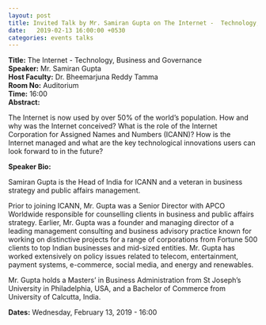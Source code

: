 ```yaml
---
layout: post
title: Invited Talk by Mr. Samiran Gupta on The Internet -  Technology, Business and Governance
date:   2019-02-13 16:00:00 +0530
categories: events talks
---
```

**Title:** The Internet - Technology, Business and Governance  
**Speaker:** Mr. Samiran Gupta  
**Host Faculty:**  Dr. Bheemarjuna Reddy Tamma  
**Room No:** Auditorium  
**Time:** 16:00  
**Abstract:**

The Internet is now used by over 50% of the world’s population. How and why was the Internet conceived? What is the role of the Internet Corporation for Assigned Names and Numbers (ICANN)? How is the Internet managed and what are the key technological innovations users can look forward to in the future?

**Speaker Bio:**

Samiran Gupta is the Head of India for ICANN and a veteran in business strategy and public affairs management.

Prior to joining ICANN, Mr. Gupta was a Senior Director with APCO Worldwide responsible for counselling clients in business and public affairs strategy. Earlier, Mr. Gupta was a founder and managing director of a leading management consulting and business advisory practice known for working on distinctive projects for a range of corporations from Fortune 500 clients to top Indian businesses and mid-sized entities. Mr. Gupta has worked extensively on policy issues related to telecom, entertainment, payment systems, e-commerce, social media, and energy and renewables.

Mr. Gupta holds a Masters’ in Business Administration from St Joseph’s University in Philadelphia, USA, and a Bachelor of Commerce from University of Calcutta, India.

**Dates:**
Wednesday, February 13, 2019 - 16:00  